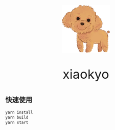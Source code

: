 <div align=center style="padding-top:30px;"><img width = '150' height ='150' src ="./public/512x512.png"/></div>
<p style="font-size:40px;text-align:center">xiaokyo</p>

## 快速使用
    yarn install
    yarn build
    yarn start
